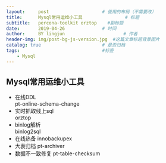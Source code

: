 ```yaml
---
layout:     post   				    # 使用的布局（不需要改）
title:      Mysql常用运维小工具 				# 标题 
subtitle:   percona-toolkit orztop    #副标题
date:       2019-04-26 				# 时间
author:     BY lingjun						# 作者
header-img: img/post-bg-js-version.jpg 	#这篇文章标题背景图片
catalog: true 						# 是否归档
tags:								#标签
    - Mysql
---
```


## Mysql常用运维小工具
- 在线DDL  
pt-online-schema-change
- 实时抓取线上sql  
orztop
- binlog解析  
binlog2sql
- 在线热备
innobackupex
- 大表归档
pt-archiver
- 数据不一致修复
pt-table-checksum
